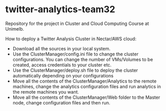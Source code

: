 # twitter-analytics-team32
Repository for the project in Cluster and Cloud Computing Course at Unimelb.

How to deploy a Twitter Analysis Cluster in Nectar/AWS cloud:

- Download all the sources in your local system.
- Use the ClusterManager/config.ini file to change the cluster configurations. You can change the number of VMs/Volumes to be created, access credentials to your cluster etc.
- Use the ClusterManager/deploy.sh file to deploy the cluster automatically depending on your configurations
- Move all the contents of the ClusterManager/Analytics to the remote machines, change the analytics configuration files and run analytics in the remote machines you want.
- Move all the contents of the ClusterManager/Web folder to the Master node, change configuration files and then run.



